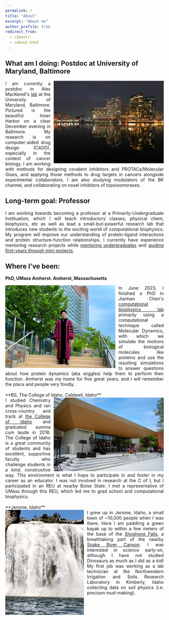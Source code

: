```yaml
---
permalink: /
title: "About"
excerpt: "About me"
author_profile: true
redirect_from: 
  - /about/
  - /about.html
---
```


What am I doing: Postdoc at University of Maryland, Baltimore
-----

<div style="text-align: justify">
<img align='right' width='350' style='padding-left: 10px' alt='Baltimore Inner Harbor at Nighttime' src='images/NighttimeBaltimore.jpg'>
I am currently a postdoc in Alex MacKerell's <a href="https://mackerell.umaryland.edu">lab</a> at the University of Maryland, Baltimore. Pictured is the beautiful Inner Harbor on a clear December evening in Baltimore. My research is on computer-aided drug design (CADD), especially in the context of cancer biology. I am working with methods for designing covalent inhibitors and PROTACs/Molecular Glues, and applying those methods to drug targets in cancers alongside experimental collaborators. I am also studying modulators of the BK channel, and collaborating on novel inhibitors of topoisomerases.
</div>


Long-term goal: Professor
---
<div style="text-align: justify">
I am working towards becoming a professor at a Primarily-Undergraduate Instituation, which I will teach introductory classes, physical chem, biophysics, etc as well as lead a small-but-powerful research lab that introduces new students to the exciting world of computational biophysics. My program will improve our understanding of protein-ligand interactions and protein structure-function relationships. I currently have experience mentoring research projects while <a href="teaching/mentoring">mentoring undergraduates</a> and <a href="posts/2022/12/1stclass">guiding first-years through mini-projects</a>.
</div>


Where I've been:
---
**PhD, UMass Amherst. Amherst, Massachusetts**
<div style="text-align: justify">
<!--<img align='left' width='350' style="padding-right: 10px" alt='UMass Campus' src='https://umassamherst.widen.net/content/kwpnbgxybm/jpeg/2015_Fall_Campus_mkt__MG_9474.jpeg?w=640&keep=c&crop=yes&color=cccccc&quality=80'> -->
<img align='left' width='350' style="padding-right: 10px" alt='UMass Maroon robes' src='images/phd-defense-robes.jpg'>
In June 2023, I finished a PhD in Jianhan Chen's <a href="https://people.chem.umass.edu/jchenlab/main.html">computational biophysics lab</a> primarily using a computational technique called Molecular Dynamics, with which we simulate the motions of biological molecules like proteins and use the resulting simulations to answer questions about how protein dynamics (aka wiggles) help them to perform their function. Amherst was my home for five great years, and I will remember the place and people very fondly.
</div>

<br>
**BS, The College of Idaho. Caldwell, Idaho**
<div style="text-align: justify">
<img align='right' width='350' style="padding-left: 10px" alt='CofI Campus' src='images/CofI.jpg'>
I studied Chemistry and Physics and ran cross-country and track at <a href='https://collegeofidaho.edu'>the College of Idaho</a> and graduated summa cum laude in 2018. The College of Idaho is a great community of students and has excellent, supportive faculty who challenge students in a kind, constructive way. This environment is what I hope to participate in and foster in my career as an educator. I was not involved in research at the C of I, but I participated in an REU at nearby Boise State. I met a representative of UMass through this REU, which led me to grad school and computational biophysics.
</div>

<br>
**Jerome, Idaho**
<div style="text-align: justify">
<img align='left' width='250' style='padding-right: 10px' alt='Shoshone Falls' src='images/shoshone_falls.jpg'>
I grew up in Jerome, Idaho, a small town of ~10,000 people when I was there. Here I am paddling a green kayak up to within a few meters of the base of the <a href="https://en.wikipedia.org/wiki/Shoshone_Falls">Shoshone Falls</a>, a breathtaking part of the nearby <a href="https://en.wikipedia.org/wiki/Snake_River">Snake River Canyon</a>. I was interested in science early-on, although I have not studied Dinosaurs as much as I did as a kid! My first job was working as a lab technician at the Northwestern Irrigation and Soils Research Laboratory in Kimberly, Idaho collecting data on soil physics (i.e. precison mud-making).
</div>
